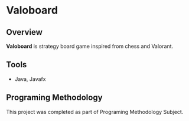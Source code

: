 # Valoboard

## Overview
**Valoboard** is strategy board game inspired from chess and Valorant.

## Tools
- Java, Javafx

## Programing Methodology
This project was completed as part of Programing Methodology Subject.

